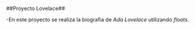 ##Proyecto Lovelace##

-En este proyecto se realiza la biografia de _Ada_ _Lovelace_ utilizando _floats_.
